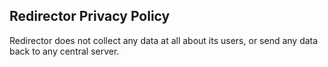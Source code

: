 ## Redirector Privacy Policy

Redirector does not collect any data at all about its users, or send any data back to any central server. 
